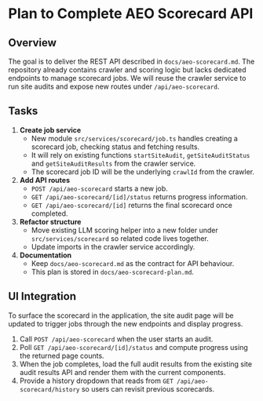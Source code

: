 # Plan to Complete AEO Scorecard API

## Overview

The goal is to deliver the REST API described in `docs/aeo-scorecard.md`.
The repository already contains crawler and scoring logic but lacks dedicated
endpoints to manage scorecard jobs. We will reuse the crawler service to run
site audits and expose new routes under `/api/aeo-scorecard`.

## Tasks

1. **Create job service**
   - New module `src/services/scorecard/job.ts` handles creating a scorecard
     job, checking status and fetching results.
   - It will rely on existing functions `startSiteAudit`, `getSiteAuditStatus`
     and `getSiteAuditResults` from the crawler service.
   - The scorecard job ID will be the underlying `crawlId` from the crawler.
2. **Add API routes**
   - `POST /api/aeo-scorecard` starts a new job.
   - `GET /api/aeo-scorecard/[id]/status` returns progress information.
   - `GET /api/aeo-scorecard/[id]` returns the final scorecard once completed.
3. **Refactor structure**
   - Move existing LLM scoring helper into a new folder under
     `src/services/scorecard` so related code lives together.
   - Update imports in the crawler service accordingly.
4. **Documentation**
   - Keep `docs/aeo-scorecard.md` as the contract for API behaviour.
   - This plan is stored in `docs/aeo-scorecard-plan.md`.


## UI Integration

To surface the scorecard in the application, the site audit page will be updated
to trigger jobs through the new endpoints and display progress.

1. Call `POST /api/aeo-scorecard` when the user starts an audit.
2. Poll `GET /api/aeo-scorecard/[id]/status` and compute progress using the
   returned page counts.
3. When the job completes, load the full audit results from the existing site
   audit results API and render them with the current components.
4. Provide a history dropdown that reads from `GET /api/aeo-scorecard/history`
   so users can revisit previous scorecards.

